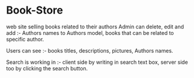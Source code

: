 # Book-Store

web site selling books related to their authors
Admin can delete, edit and add :-
                  Authors names to Authors model,
                  books that can be related to specific author.
                  
Users can see :-
                books titles, descriptions, pictures,
                Authors names.

Search is working in :-
                       client side by writing in search text box,
                       server side too by clicking the search button.  
